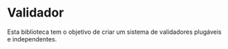 # Validador

Esta biblioteca tem o objetivo de criar um sistema de validadores plugáveis e independentes.

